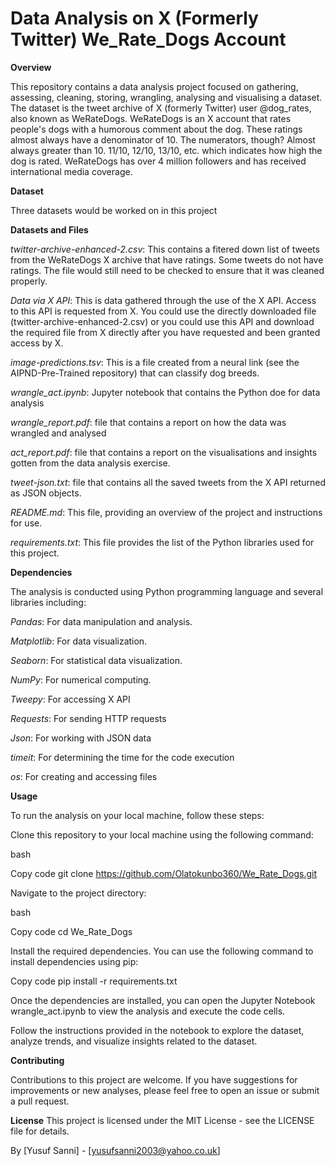 # Data Analysis on X (Formerly Twitter) We_Rate_Dogs Account

**Overview**

This repository contains a data analysis project focused on gathering, assessing, cleaning, storing, wrangling, analysing and visualising a dataset. The dataset is the tweet archive of X (formerly Twitter) user @dog_rates, also known as WeRateDogs. WeRateDogs is an X account that rates people's dogs with a humorous comment about the dog. These ratings almost always have a denominator of 10. The numerators, though? Almost always greater than 10. 11/10, 12/10, 13/10, etc. which indicates how high the dog is rated. WeRateDogs has over 4 million followers and has received international media coverage.

**Dataset**

Three datasets would be worked on in this project

**Datasets and Files**

_twitter-archive-enhanced-2.csv_: This contains a fitered down list of tweets from the WeRateDogs X archive that have ratings. Some tweets do not have ratings. The file would still need to be checked to ensure that it was cleaned properly.

_Data via X API_: This is data gathered through the use of the X API. Access to this API is requested from X. You could use the directly downloaded file (twitter-archive-enhanced-2.csv) or you could use this API and download the required file from X directly after you have requested and been granted access by X.

_image-predictions.tsv_: This is a file created from a neural link (see the AIPND-Pre-Trained repository) that can classify dog breeds.

_wrangle_act.ipynb_: Jupyter notebook that contains the Python doe for data analysis

_wrangle_report.pdf_: file that contains a report on how the data was wrangled and analysed

_act_report.pdf_: file that contains a report on the visualisations and insights gotten from the data analysis exercise.

_tweet-json.txt_: file that contains all the saved tweets from the X API returned as JSON objects.

_README.md_: This file, providing an overview of the project and instructions for use.

_requirements.txt_: This file provides the list of the Python libraries used for this project.

**Dependencies**

The analysis is conducted using Python programming language and several libraries including:

_Pandas_: For data manipulation and analysis.

_Matplotlib_: For data visualization.

_Seaborn_: For statistical data visualization.

_NumPy_: For numerical computing.

_Tweepy_: For accessing X API

_Requests_: For sending HTTP requests

_Json_: For working with JSON data

_timeit_: For determining the time for the code execution

_os_: For creating and accessing files

**Usage**

To run the analysis on your local machine, follow these steps:

Clone this repository to your local machine using the following command:

bash

Copy code
git clone https://github.com/Olatokunbo360/We_Rate_Dogs.git

Navigate to the project directory:

bash

Copy code
cd We_Rate_Dogs

Install the required dependencies.
You can use the following command to install dependencies using pip:

Copy code
pip install -r requirements.txt

Once the dependencies are installed, you can open the Jupyter Notebook wrangle_act.ipynb to view the analysis and execute the code cells.

Follow the instructions provided in the notebook to explore the dataset, analyze trends, and visualize insights related to the dataset.

**Contributing**

Contributions to this project are welcome. If you have suggestions for improvements or new analyses, please feel free to open an issue or submit a pull request.


**License**
This project is licensed under the MIT License - see the LICENSE file for details.


By [Yusuf Sanni] - [yusufsanni2003@yahoo.co.uk]

















